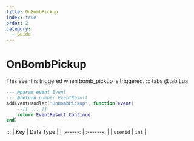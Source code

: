 ```yaml
---
title: OnBombPickup
index: true
order: 2
category:
  - Guide
---
```


# OnBombPickup
This event is triggered when bomb_pickup is triggered.
::: tabs
@tab Lua
```lua
--- @param event Event
--- @return number EventResult
AddEventHandler("OnBombPickup", function(event)
    --[[ ... ]]
    return EventResult.Continue
end)
```

:::
|    Key   | Data Type |
| :------: | :-------: |
| `userid` |   `int`   |